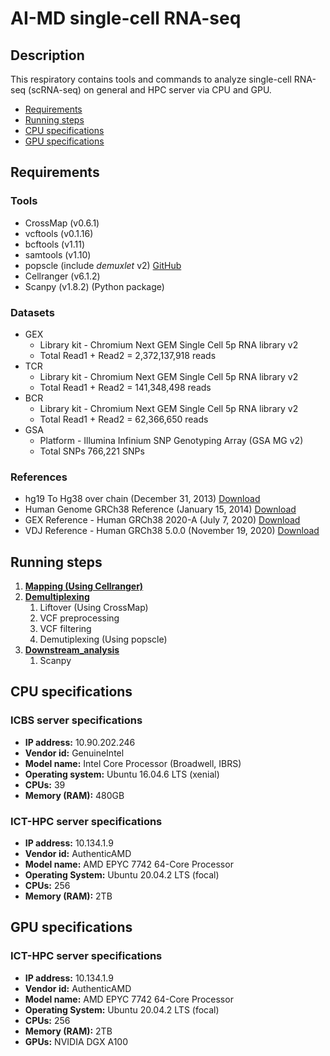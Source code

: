 # AI-MD single-cell RNA-seq

## Description
   This respiratory contains tools and commands to analyze single-cell RNA-seq (scRNA-seq) on general and HPC server via CPU and GPU.


- [Requirements](#Requirements)
- [Running steps](#Running-steps)
- [CPU specifications](#CPU-specifications)
- [GPU specifications](#GPU-specifications)

## Requirements
### Tools
- CrossMap (v0.6.1)
- vcftools (v0.1.16)
- bcftools (v1.11)
- samtools (v1.10)
- popscle (include _demuxlet_ v2) [GitHub](https://github.com/statgen/popscle)
- Cellranger (v6.1.2)
- Scanpy (v1.8.2) (Python package)

### Datasets
- GEX
   - Library kit - Chromium Next GEM Single Cell 5p RNA library v2
   - Total Read1 + Read2 = 2,372,137,918 reads
- TCR
   - Library kit - Chromium Next GEM Single Cell 5p RNA library v2
   - Total Read1 + Read2 = 141,348,498 reads
- BCR
   - Library kit - Chromium Next GEM Single Cell 5p RNA library v2
   - Total Read1 + Read2 = 62,366,650 reads
- GSA
   - Platform - Illumina Infinium SNP Genotyping Array (GSA MG v2)
   - Total SNPs 766,221 SNPs

### References
- hg19 To Hg38 over chain (December 31, 2013) [Download](http://hgdownload.soe.ucsc.edu/goldenPath/hg19/liftOver/hg19ToHg38.over.chain.gz)
- Human Genome GRCh38 Reference (January 15, 2014) [Download](https://hgdownload.cse.ucsc.edu/goldenpath/hg38/bigZips/hg38.fa.gz)
- GEX Reference - Human GRCh38 2020-A (July 7, 2020) [Download](https://cf.10xgenomics.com/supp/cell-exp/refdata-gex-GRCh38-2020-A.tar.gz)
- VDJ Reference - Human GRCh38 5.0.0 (November 19, 2020) [Download](https://cf.10xgenomics.com/supp/cell-vdj/refdata-cellranger-vdj-GRCh38-alts-ensembl-5.0.0.tar.gz)

## Running steps
1. [**Mapping (Using Cellranger)**](https://github.com/vclabsysbio/AI-MD_scRNAseq/tree/main/cellranger)
2. [**Demultiplexing**](https://github.com/vclabsysbio/AI-MD_scRNAseq/tree/main/popscle)
   1. Liftover (Using CrossMap)
   2. VCF preprocessing
   3. VCF filtering
   4. Demutiplexing (Using popscle)
3. [**Downstream_analysis**](https://github.com/vclabsysbio/AI-MD_scRNAseq/tree/main/Downstream_analysis)
   1. Scanpy

## CPU specifications
### ICBS server specifications
- **IP address:** 10.90.202.246
- **Vendor id:** GenuineIntel
- **Model name:** Intel Core Processor (Broadwell, IBRS)
- **Operating system:** Ubuntu 16.04.6 LTS (xenial)
- **CPUs:** 39
- **Memory (RAM):** 480GB

### ICT-HPC server specifications 
- **IP address:** 10.134.1.9
- **Vendor id:** AuthenticAMD
- **Model name:** AMD EPYC 7742 64-Core Processor
- **Operating System:** Ubuntu 20.04.2 LTS (focal)
- **CPUs:** 256
- **Memory (RAM):** 2TB

## GPU specifications
### ICT-HPC server specifications
- **IP address:** 10.134.1.9
- **Vendor id:** AuthenticAMD
- **Model name:** AMD EPYC 7742 64-Core Processor
- **Operating System:** Ubuntu 20.04.2 LTS (focal)
- **CPUs:** 256
- **Memory (RAM):** 2TB
-  **GPUs:** NVIDIA DGX A100

